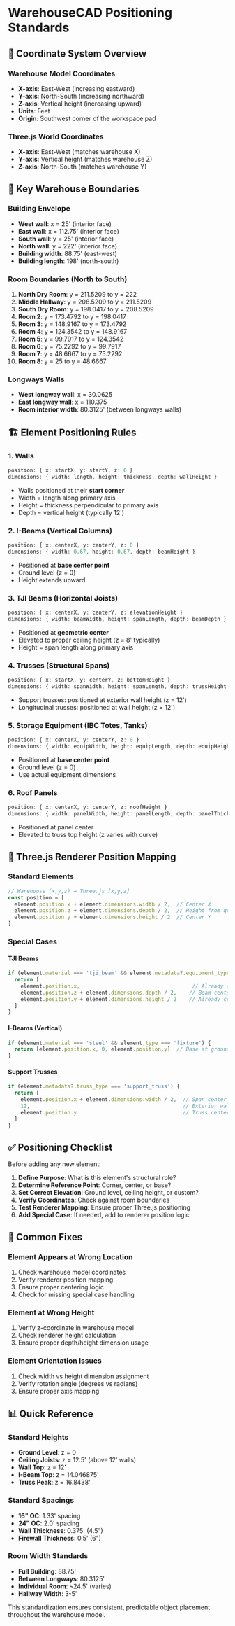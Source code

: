 # WarehouseCAD Positioning Standards

## 🎯 Coordinate System Overview

### Warehouse Model Coordinates
- **X-axis**: East-West (increasing eastward)
- **Y-axis**: North-South (increasing northward) 
- **Z-axis**: Vertical height (increasing upward)
- **Units**: Feet
- **Origin**: Southwest corner of the workspace pad

### Three.js World Coordinates
- **X-axis**: East-West (matches warehouse X)
- **Y-axis**: Vertical height (matches warehouse Z)
- **Z-axis**: North-South (matches warehouse Y)

## 📐 Key Warehouse Boundaries

### Building Envelope
- **West wall**: x = 25' (interior face)
- **East wall**: x = 112.75' (interior face)
- **South wall**: y = 25' (interior face)
- **North wall**: y = 222' (interior face)
- **Building width**: 88.75' (east-west)
- **Building length**: 198' (north-south)

### Room Boundaries (North to South)
1. **North Dry Room**: y = 211.5209 to y = 222
2. **Middle Hallway**: y = 208.5209 to y = 211.5209
3. **South Dry Room**: y = 198.0417 to y = 208.5209
4. **Room 2**: y = 173.4792 to y = 198.0417
5. **Room 3**: y = 148.9167 to y = 173.4792
6. **Room 4**: y = 124.3542 to y = 148.9167
7. **Room 5**: y = 99.7917 to y = 124.3542
8. **Room 6**: y = 75.2292 to y = 99.7917
9. **Room 7**: y = 48.6667 to y = 75.2292
10. **Room 8**: y = 25 to y = 48.6667

### Longways Walls
- **West longway wall**: x = 30.0625
- **East longway wall**: x = 110.375
- **Room interior width**: 80.3125' (between longways walls)

## 🏗️ Element Positioning Rules

### 1. Walls
```typescript
position: { x: startX, y: startY, z: 0 }
dimensions: { width: length, height: thickness, depth: wallHeight }
```
- Walls positioned at their **start corner**
- Width = length along primary axis
- Height = thickness perpendicular to primary axis
- Depth = vertical height (typically 12')

### 2. I-Beams (Vertical Columns)
```typescript
position: { x: centerX, y: centerY, z: 0 }
dimensions: { width: 0.67, height: 0.67, depth: beamHeight }
```
- Positioned at **base center point**
- Ground level (z = 0)
- Height extends upward

### 3. TJI Beams (Horizontal Joists)
```typescript
position: { x: centerX, y: centerY, z: elevationHeight }
dimensions: { width: beamWidth, height: spanLength, depth: beamDepth }
```
- Positioned at **geometric center**
- Elevated to proper ceiling height (z = 8' typically)
- Height = span length along primary axis

### 4. Trusses (Structural Spans)
```typescript
position: { x: startX, y: centerY, z: bottomHeight }
dimensions: { width: spanWidth, height: spanLength, depth: trussHeight }
```
- Support trusses: positioned at exterior wall height (z = 12')
- Longitudinal trusses: positioned at wall height (z = 12')

### 5. Storage Equipment (IBC Totes, Tanks)
```typescript
position: { x: centerX, y: centerY, z: 0 }
dimensions: { width: equipWidth, height: equipLength, depth: equipHeight }
```
- Positioned at **base center point**
- Ground level (z = 0)
- Use actual equipment dimensions

### 6. Roof Panels
```typescript
position: { x: centerX, y: centerY, z: roofHeight }
dimensions: { width: panelWidth, height: panelLength, depth: panelThickness }
```
- Positioned at panel center
- Elevated to truss top height (z varies with curve)

## 🎨 Three.js Renderer Position Mapping

### Standard Elements
```typescript
// Warehouse (x,y,z) → Three.js [x,y,z]
const position = [
  element.position.x + element.dimensions.width / 2,  // Center X
  element.position.z + element.dimensions.depth / 2,  // Height from ground
  element.position.y + element.dimensions.height / 2  // Center Y
]
```

### Special Cases

#### TJI Beams
```typescript
if (element.material === 'tji_beam' && element.metadata?.equipment_type === 'tji_ijoist') {
  return [
    element.position.x,                                    // Already centered X
    element.position.z + element.dimensions.depth / 2,    // Beam center height
    element.position.y + element.dimensions.height / 2    // Already centered Y
  ]
}
```

#### I-Beams (Vertical)
```typescript
if (element.material === 'steel' && element.type === 'fixture') {
  return [element.position.x, 0, element.position.y]  // Base at ground level
}
```

#### Support Trusses
```typescript
if (element.metadata?.truss_type === 'support_truss') {
  return [
    element.position.x + element.dimensions.width / 2,  // Span center
    12,                                                 // Exterior wall height
    element.position.y                                  // Truss centerline
  ]
}
```

## ✅ Positioning Checklist

Before adding any new element:

1. **Define Purpose**: What is this element's structural role?
2. **Determine Reference Point**: Corner, center, or base?
3. **Set Correct Elevation**: Ground level, ceiling height, or custom?
4. **Verify Coordinates**: Check against room boundaries
5. **Test Renderer Mapping**: Ensure proper Three.js positioning
6. **Add Special Case**: If needed, add to renderer position logic

## 🔧 Common Fixes

### Element Appears at Wrong Location
1. Check warehouse model coordinates
2. Verify renderer position mapping
3. Ensure proper centering logic
4. Check for missing special case handling

### Element at Wrong Height
1. Verify z-coordinate in warehouse model
2. Check renderer height calculation
3. Ensure proper depth/height dimension usage

### Element Orientation Issues
1. Check width vs height dimension assignment
2. Verify rotation angle (degrees vs radians)
3. Ensure proper axis mapping

## 📊 Quick Reference

### Standard Heights
- **Ground Level**: z = 0
- **Ceiling Joists**: z = 12.5' (above 12' walls)
- **Wall Top**: z = 12'
- **I-Beam Top**: z = 14.046875'
- **Truss Peak**: z = 16.8438'

### Standard Spacings
- **16" OC**: 1.33' spacing
- **24" OC**: 2.0' spacing
- **Wall Thickness**: 0.375' (4.5")
- **Firewall Thickness**: 0.5' (6")

### Room Width Standards
- **Full Building**: 88.75'
- **Between Longways**: 80.3125'
- **Individual Room**: ~24.5' (varies)
- **Hallway Width**: 3-5'

This standardization ensures consistent, predictable object placement throughout the warehouse model.
